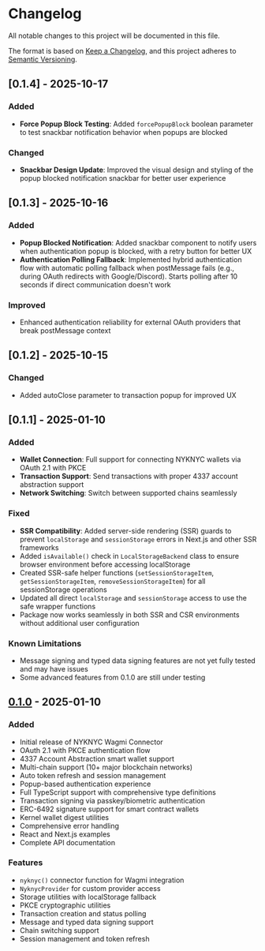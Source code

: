 # Changelog

All notable changes to this project will be documented in this file.

The format is based on [Keep a Changelog](https://keepachangelog.com/en/1.0.0/),
and this project adheres to [Semantic Versioning](https://semver.org/spec/v2.0.0.html).

## [0.1.4] - 2025-10-17
### Added
- **Force Popup Block Testing**: Added `forcePopupBlock` boolean parameter to test snackbar notification behavior when popups are blocked

### Changed
- **Snackbar Design Update**: Improved the visual design and styling of the popup blocked notification snackbar for better user experience

## [0.1.3] - 2025-10-16
### Added
- **Popup Blocked Notification**: Added snackbar component to notify users when authentication popup is blocked, with a retry button for better UX
- **Authentication Polling Fallback**: Implemented hybrid authentication flow with automatic polling fallback when postMessage fails (e.g., during OAuth redirects with Google/Discord). Starts polling after 10 seconds if direct communication doesn't work

### Improved
- Enhanced authentication reliability for external OAuth providers that break postMessage context

## [0.1.2] - 2025-10-15
### Changed
- Added autoClose parameter to transaction popup for improved UX

## [0.1.1] - 2025-01-10

### Added
- **Wallet Connection**: Full support for connecting NYKNYC wallets via OAuth 2.1 with PKCE
- **Transaction Support**: Send transactions with proper 4337 account abstraction support
- **Network Switching**: Switch between supported chains seamlessly

### Fixed
- **SSR Compatibility**: Added server-side rendering (SSR) guards to prevent `localStorage` and `sessionStorage` errors in Next.js and other SSR frameworks
- Added `isAvailable()` check in `LocalStorageBackend` class to ensure browser environment before accessing localStorage
- Created SSR-safe helper functions (`setSessionStorageItem`, `getSessionStorageItem`, `removeSessionStorageItem`) for all sessionStorage operations
- Updated all direct `localStorage` and `sessionStorage` access to use the safe wrapper functions
- Package now works seamlessly in both SSR and CSR environments without additional user configuration

### Known Limitations
- Message signing and typed data signing features are not yet fully tested and may have issues
- Some advanced features from 0.1.0 are still under testing

## [0.1.0] - 2025-01-10

### Added
- Initial release of NYKNYC Wagmi Connector
- OAuth 2.1 with PKCE authentication flow
- 4337 Account Abstraction smart wallet support
- Multi-chain support (10+ major blockchain networks)
- Auto token refresh and session management
- Popup-based authentication experience
- Full TypeScript support with comprehensive type definitions
- Transaction signing via passkey/biometric authentication
- ERC-6492 signature support for smart contract wallets
- Kernel wallet digest utilities
- Comprehensive error handling
- React and Next.js examples
- Complete API documentation

### Features
- `nyknyc()` connector function for Wagmi integration
- `NyknycProvider` for custom provider access
- Storage utilities with localStorage fallback
- PKCE cryptographic utilities
- Transaction creation and status polling
- Message and typed data signing support
- Chain switching support
- Session management and token refresh

[0.1.0]: https://github.com/nyknyc/wagmi-connector/releases/tag/v0.1.0
